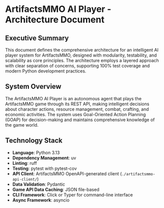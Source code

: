 # ArtifactsMMO AI Player - Architecture Document

## Executive Summary

This document defines the comprehensive architecture for an intelligent AI player system for ArtifactsMMO, designed with modularity, testability, and scalability as core principles. The architecture employs a layered approach with clear separation of concerns, supporting 100% test coverage and modern Python development practices.

## System Overview

The ArtifactsMMO AI Player is an autonomous agent that plays the ArtifactsMMO game through its REST API, making intelligent decisions about character actions, resource management, combat, crafting, and economic activities. The system uses Goal-Oriented Action Planning (GOAP) for decision-making and maintains comprehensive knowledge of the game world.

## Technology Stack

- **Language**: Python 3.13
- **Dependency Management**: uv
- **Linting**: ruff
- **Testing**: pytest with pytest-cov
- **API Client**: ArtifactsMMO OpenAPI-generated client (`./artifactsmmo-api-client/`)
- **Data Validation**: Pydantic
- **Game API Data Caching**: JSON file-based
- **CLI Framework**: Click or Typer for command-line interface
- **Async Framework**: asyncio
